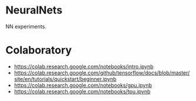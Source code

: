 # NeuralNets

NN experiments.


# Colaboratory

* https://colab.research.google.com/notebooks/intro.ipynb
* https://colab.research.google.com/github/tensorflow/docs/blob/master/site/en/tutorials/quickstart/beginner.ipynb
* https://colab.research.google.com/notebooks/gpu.ipynb
* https://colab.research.google.com/notebooks/tpu.ipynb


